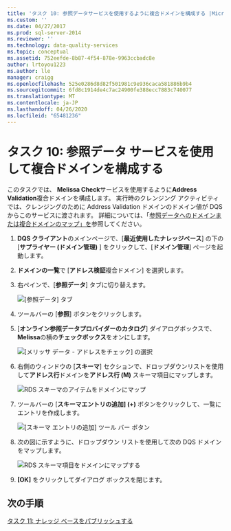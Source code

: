```yaml
---
title: 'タスク 10: 参照データサービスを使用するように複合ドメインを構成する |Microsoft Docs'
ms.custom: ''
ms.date: 04/27/2017
ms.prod: sql-server-2014
ms.reviewer: ''
ms.technology: data-quality-services
ms.topic: conceptual
ms.assetid: 752eefde-8b87-4f54-878e-9963ccbadc8e
author: lrtoyou1223
ms.author: lle
manager: craigg
ms.openlocfilehash: 525e0286d8d82f501981c9e936caca581886b9b4
ms.sourcegitcommit: 6fd8c1914de4c7ac24900fe388ecc7883c740077
ms.translationtype: MT
ms.contentlocale: ja-JP
ms.lasthandoff: 04/26/2020
ms.locfileid: "65481236"
---
```

# <a name="task-10-configuring-composite-domain-to-use-reference-data-service"></a>タスク 10: 参照データ サービスを使用して複合ドメインを構成する
  このタスクでは、 **Melissa Check**サービスを使用するように**Address Validation**複合ドメインを構成します。 実行時のクレンジング アクティビティでは、クレンジングのために Address Validation ドメインのドメイン値が DQS からこのサービスに渡されます。 詳細については、「[参照データへのドメインまたは複合ドメインのマップ」を](https://msdn.microsoft.com/library/hh213030.aspx)参照してください。  
  
1.  **DQS クライアント**のメインページで、[**最近使用したナレッジベース**] の下の [**サプライヤー (ドメイン管理)** ] をクリックして、[**ドメイン管理**] ページを起動します。  
  
2.  **ドメインの一覧**で [**アドレス検証**複合ドメイン] を選択します。  
  
3.  右ペインで、[**参照データ**] タブに切り替えます。  
  
     ![[参照データ] タブ](../../2014/tutorials/media/et-configuringcdtouserds-01.jpg "[参照データ] タブ")  
  
4.  ツールバーの [**参照**] ボタンをクリックします。  
  
5.  [**オンライン参照データプロバイダーのカタログ**] ダイアログボックスで、 **Melissa**の横の**チェックボックス**をオンにします。  
  
     ![[メリッサ データ - アドレスをチェック] の選択](../../2014/tutorials/media/et-configuringcdtouserds-02.jpg "[メリッサ データ - アドレスをチェック] の選択")  
  
6.  右側のウィンドウの [**スキーマ**] セクションで、ドロップダウンリストを使用して**アドレス行**ドメインを**アドレス行 (M)** スキーマ項目にマップします。  
  
     ![RDS スキーマのアイテムをドメインにマップ](../../2014/tutorials/media/et-configuringcdtouserds-03.jpg "RDS スキーマのアイテムをドメインにマップ")  
  
7.  ツールバーの [**スキーマエントリの追加] (+)** ボタンをクリックして、一覧にエントリを作成します。  
  
     ![[スキーマ エントリの追加] ツール バー ボタン](../../2014/tutorials/media/et-configuringcdtouserds-04.jpg "[スキーマ エントリの追加] ツール バー ボタン")  
  
8.  次の図に示すように、ドロップダウン リストを使用して次の DQS ドメインをマップします。  
  
     ![RDS スキーマ項目をドメインにマップする](../../2014/tutorials/media/et-configuringcdtouserds-05.jpg "RDS スキーマ項目をドメインにマップする")  
  
9. **[OK]** をクリックしてダイアログ ボックスを閉じます。  
  
## <a name="next-step"></a>次の手順  
 [タスク 11: ナレッジ ベースをパブリッシュする](../../2014/tutorials/task-11-publishing-the-knowledge-base.md)  
  
  
